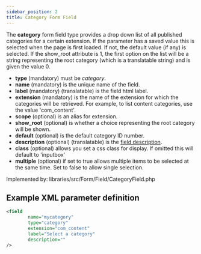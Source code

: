 ```yaml
---
sidebar_position: 2
title: Category Form Field
---
```


The **category** form field type provides a drop down list of all published categories for a certain extension. If the parameter has a saved value this is selected when the page is first loaded. If not, the default value (if any) is selected. If the show_root attribute is 1, the first option on the list will be a string representing the root category (which is a translatable string) and is given the value 0.

- **type** (mandatory) must be *category*.
- **name** (mandatory) is the unique name of the field.
- **label** (mandatory) (translatable) is the field html label.
- **extension** (mandatory) is the name of the extension for which the categories will be retrieved. For example, to list content categories, use the value 'com_content'.
- **scope** (optional) is an alias for extension.
- **show_root** (optional) is whether a choice representing the root category will be shown.
- **default** (optional) is the default category ID number.
- **description** (optional) (translatable) is the [field description](../standard-form-field-attributes.md#description).
- **class** (optional) allows you set a css class for display. If omitted this will default to 'inputbox'
- **multiple** (optional) if set to true allows multiple items to be selected at the same time. Set to false to allow single selection.

Implemented by: libraries/src/Form/Field/CategoryField.php

## Example XML parameter definition

```xml
<field
        name="mycategory" 
        type="category" 
        extension="com_content" 
        label="Select a category" 
        description=""
/>
```